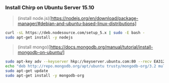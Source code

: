 ### Install Chirp on Ubuntu Server 15.10

> (install node.js)[https://nodejs.org/en/download/package-manager/#debian-and-ubuntu-based-linux-distributions]

```sh
curl -sL https://deb.nodesource.com/setup_5.x | sudo -E bash -
sudo apt-get install -y nodejs
```

> (install mongo)[https://docs.mongodb.org/manual/tutorial/install-mongodb-on-ubuntu/]

```sh
sudo apt-key adv --keyserver hkp://keyserver.ubuntu.com:80 --recv EA312927
echo "deb http://repo.mongodb.org/apt/ubuntu trusty/mongodb-org/3.2 multiverse" | sudo tee /etc/apt/sources.list.d/mongodb-org-3.2.list
sudo apt-get update
sudo apt-get install -y mongodb-org
```



